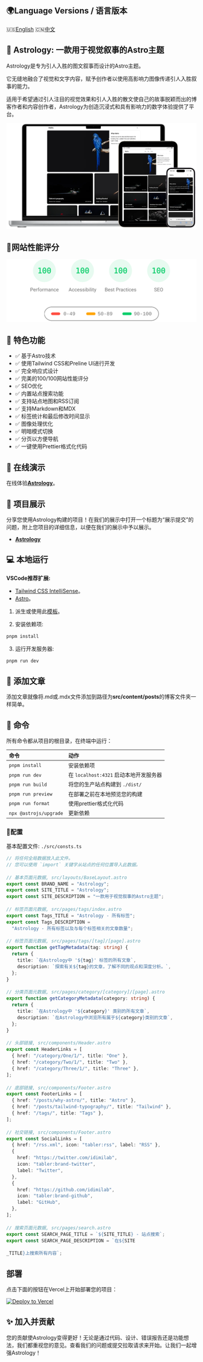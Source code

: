 ## 🌍Language Versions / 语言版本

🇺🇸[English](README.md) 🇨🇳[中文](README_CN.md)

## 🚀 **Astrology**: 一款用于视觉叙事的Astro主题

Astrology是专为引人入胜的图文叙事而设计的Astro主题。

它无缝地融合了视觉和文字内容，赋予创作者以使用高影响力图像传递引人入胜叙事的能力。

适用于希望通过引人注目的视觉效果和引人入胜的散文使自己的故事脱颖而出的博客作者和内容创作者，Astrology为创造沉浸式和具有影响力的数字体验提供了平台。

<img src="public/screenshot.webp" alt="Astrology 屏幕截图" />

## 💯网站性能评分

<p align="center">
  <a href="https://pagespeed.web.dev/analysis/https-astrology-monolingual-vercel-app/aqi4acrb11?form_factor=mobile">
    <img width="510" alt="Astrology 网站性能评分" src="public/astrology-lighthouse-score.svg">
  <a>
</p>

## 🎉 特色功能

- ✅ 基于Astro技术
- ✅ 使用Tailwind CSS和Preline UI进行开发
- ✅ 完全响应式设计
- ✅ 完美的100/100网站性能评分
- ✅ SEO优化
- ✅ 内置站点搜索功能
- ✅ 支持站点地图和RSS订阅
- ✅ 支持Markdown和MDX
- ✅ 标签统计和最后修改时间显示
- ✅ 图像处理优化
- ✅ 明暗模式切换
- ✅ 分页以方便导航
- ✅ 一键使用Prettier格式化代码

## 🎡 在线演示

在线体验[**Astrology**](https://astrology-monolingual.vercel.app/)。

## 🌆 项目展示

分享您使用Astrology构建的项目！在我们的展示中打开一个标题为“展示提交”的问题，附上您项目的详细信息，以便在我们的展示中予以展示。

- [**Astrology**](https://astrology-monolingual.vercel.app/)

## 💻 本地运行

**VSCode推荐扩展:**

- [Tailwind CSS IntelliSense](https://marketplace.visualstudio.com/items?itemName=bradlc.vscode-tailwindcss)。
- [Astro](https://marketplace.visualstudio.com/items?itemName=astro-build.astro-vscode)。

1. 派生或使用此[模板](https://github.com/idimilab/astrology)。

2. 安装依赖项:

```bash
pnpm install
```

3. 运行开发服务器:

```bash
pnpm run dev
```

## 📄 添加文章

添加文章就像将.md或.mdx文件添加到路径为**src/content/posts**的博客文件夹一样简单。

## 🧞 命令

所有命令都从项目的根目录，在终端中运行：

| 命令             | 动作                                         |
| :---------------- | :------------------------------------------- |
| `pnpm install`     | 安装依赖项                        |
| `pnpm run dev`     | 在 `localhost:4321` 启动本地开发服务器  |
| `pnpm run build`   | 将您的生产站点构建到 `./dist/`      |
| `pnpm run preview` | 在部署之前在本地预览您的构建 |
| `pnpm run format`  | 使用prettier格式化代码                |
| `npx @astrojs/upgrade`  | 更新依赖               |

### 🔧配置

基本配置文件: `./src/consts.ts`

```ts
// 将任何全局数据放入此文件。
// 您可以使用 `import` 关键字从站点的任何位置导入此数据。

// 基本页面元数据, src/layouts/BaseLayout.astro
export const BRAND_NAME = "Astrology";
export const SITE_TITLE = "Astrology";
export const SITE_DESCRIPTION = "一款用于视觉叙事的Astro主题";

// 标签页面元数据, src/pages/tags/index.astro
export const Tags_TITLE = "Astrology - 所有标签";
export const Tags_DESCRIPTION =
  "Astrology - 所有标签以及与每个标签相关的文章数量";

// 标签页面元数据, src/pages/tags/[tag]/[page].astro
export function getTagMetadata(tag: string) {
  return {
    title: `在Astrology中 '${tag}' 标签的所有文章`,
    description: `探索有关${tag}的文章，了解不同的观点和深度分析。`,
  };
}

// 分类页面元数据, src/pages/category/[category]/[page].astro
export function getCategoryMetadata(category: string) {
  return {
    title: `在Astrology中 '${category}' 类别的所有文章`,
    description: `在Astrology中浏览所有属于${category}类别的文章`,
  };
}

// 头部链接, src/components/Header.astro
export const HeaderLinks = [
  { href: "/category/One/1/", title: "One" },
  { href: "/category/Two/1/", title: "Two" },
  { href: "/category/Three/1/", title: "Three" },
];

// 底部链接, src/components/Footer.astro
export const FooterLinks = [
  { href: "/posts/why-astro/", title: "Astro" },
  { href: "/posts/tailwind-typography/", title: "Tailwind" },
  { href: "/tags/", title: "Tags" },
];

// 社交链接, src/components/Footer.astro
export const SocialLinks = [
  { href: "/rss.xml", icon: "tabler:rss", label: "RSS" },
  {
    href: "https://twitter.com/idimilab",
    icon: "tabler:brand-twitter",
    label: "Twitter",
  },
  {
    href: "https://github.com/idimilab",
    icon: "tabler:brand-github",
    label: "GitHub",
  },
];

// 搜索页面元数据, src/pages/search.astro
export const SEARCH_PAGE_TITLE = `${SITE_TITLE} - 站点搜索`;
export const SEARCH_PAGE_DESCRIPTION = `在${SITE

_TITLE}上搜索所有内容`;
```

## 部署

点击下面的按钮在Vercel上开始部署您的项目：

[![Deploy to Vercel](https://vercel.com/button)](https://vercel.com/import/project?template=https://github.com/idimilab/astrology)

## ✨ 加入并贡献

您的贡献使Astrology变得更好！无论是通过代码、设计、错误报告还是功能想法，我们都重视您的意见。查看我们的问题或提交拉取请求来开始。让我们一起增强Astrology！